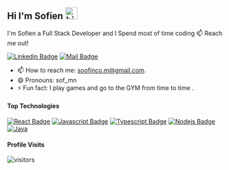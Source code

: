 ## Hi I'm Sofien <img src="https://user-images.githubusercontent.com/1303154/88677602-1635ba80-d120-11ea-84d8-d263ba5fc3c0.gif" width="28px" height="28px" alt="hi">

I'm Sofien a Full Stack Developer and I Spend most of time coding 
:mailbox: Reach me out!

 [![Linkedin Badge](https://img.shields.io/badge/-sof_mn-0e76a8?style=flat&labelColor=0e76a8&logo=linkedin&logoColor=white)](https://www.linkedin.com/in/sofmn/) [![Mail Badge](https://img.shields.io/badge/-sof_mn-c0392b?style=flat&labelColor=c0392b&logo=gmail&logoColor=white)](mailto:soofinco.m@gmail.com)

<!-- TODO: Add last video link -->

- 📫 How to reach me: soofinco.m@gmail.com.
- 😄 Pronouns: sof_mn
- ⚡ Fun fact: I play games and go to the GYM from time to time
.

#### Top Technologies

<!-- TODO: Make technologies links takes you to repositories -->

[![React Badge](https://img.shields.io/badge/-React-61DBFB?style=for-the-badge&labelColor=black&logo=react&logoColor=61DBFB)](#) [![Javascript Badge](https://img.shields.io/badge/-Javascript-F0DB4F?style=for-the-badge&labelColor=black&logo=javascript&logoColor=F0DB4F)](#) [![Typescript Badge](https://img.shields.io/badge/-Typescript-007acc?style=for-the-badge&labelColor=black&logo=typescript&logoColor=007acc)](#) [![Nodejs Badge](https://img.shields.io/badge/-Nodejs-3C873A?style=for-the-badge&labelColor=black&logo=node.js&logoColor=3C873A)](#)
[![Java](https://img.shields.io/badge/java-%23ED8B00.svg?style=for-the-badge&logo=java&logoColor=white)](#)




#### Profile Visits 

![visitors](https://visitor-badge.glitch.me/badge?page_id=S00F.S00F)

